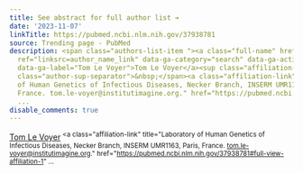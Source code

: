 ```yaml
---
title: See abstract for full author list ➔
date: '2023-11-07'
linkTitle: https://pubmed.ncbi.nlm.nih.gov/37938781
source: Trending page - PubMed
description: <span class="authors-list-item "><a class="full-name" href="https://pubmed.ncbi.nlm.nih.gov/?term=Le+Voyer+T&amp;cauthor_id=37938781"
  ref="linksrc=author_name_link" data-ga-category="search" data-ga-action="author_link"
  data-ga-label="Tom Le Voyer">Tom Le Voyer</a><sup class="affiliation-links"><span
  class="author-sup-separator">&nbsp;</span><a class="affiliation-link" title="Laboratory
  of Human Genetics of Infectious Diseases, Necker Branch, INSERM UMR1163, Paris,
  France. tom.le-voyer@institutimagine.org." href="https://pubmed.ncbi.nlm.nih.gov/37938781#full-view-affiliation-1"
  ...
disable_comments: true
---
```

<span class="authors-list-item "><a class="full-name" href="https://pubmed.ncbi.nlm.nih.gov/?term=Le+Voyer+T&amp;cauthor_id=37938781" ref="linksrc=author_name_link" data-ga-category="search" data-ga-action="author_link" data-ga-label="Tom Le Voyer">Tom Le Voyer</a><sup class="affiliation-links"><span class="author-sup-separator">&nbsp;</span><a class="affiliation-link" title="Laboratory of Human Genetics of Infectious Diseases, Necker Branch, INSERM UMR1163, Paris, France. tom.le-voyer@institutimagine.org." href="https://pubmed.ncbi.nlm.nih.gov/37938781#full-view-affiliation-1" ...